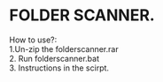 # FOLDER SCANNER.

How to use?:\
1.Un-zip the folderscanner.rar\
2. Run folderscanner.bat\
3. Instructions in the scirpt.
